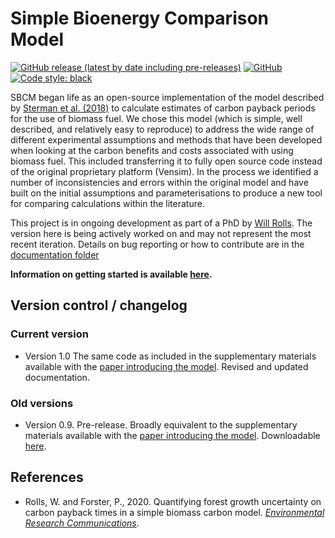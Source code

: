 
# Simple Bioenergy Comparison Model
[![GitHub release (latest by date including pre-releases)](https://img.shields.io/github/v/release/Priestley-Centre/SBCM?include_prereleases)](https://github.com/Priestley-Centre/SBCM/releases)
[![GitHub](https://img.shields.io/github/license/Priestley-Centre/SBCM)](https://github.com/Priestley-Centre/SBCM/blob/master/LICENSE)
[![Code style: black](https://img.shields.io/badge/code%20style-black-000000.svg)](https://github.com/psf/black)

SBCM began life as an open-source implementation of the model described by [Sterman et al. (2018)](https://iopscience.iop.org/article/10.1088/1748-9326/aaa512) to calculate estimates of carbon payback periods for the use of biomass fuel. We chose this model (which is simple, well described, and relatively easy to reproduce) to address the wide range of different experimental assumptions and methods that have been developed when looking at the carbon benefits and costs associated with using biomass fuel. This included transferring it to fully open source code instead of the original proprietary platform (Vensim). In the process we identified a number of inconsistencies and errors within the original model and have built on the initial assumptions and parameterisations to produce a new tool for comparing calculations within the literature. 

This project is in ongoing development as part of a PhD by [Will Rolls](https://www.researchgate.net/profile/Will_Rolls2). The version here is being actively worked on and may not represent the most recent iteration. Details on bug reporting or how to contribute are in the [documentation folder](https://github.com/Priestley-Centre/SBCM/blob/master/Documentation) 

**Information on getting started is available [here](https://github.com/Priestley-Centre/SBCM/blob/master/Documentation/Quickstart.md).**

## Version control / changelog

### Current version

- Version 1.0 The same code as included in the supplementary materials available with the [paper introducing the model](https://iopscience.iop.org/article/10.1088/2515-7620/ab7ff3). Revised and updated documentation.

### Old versions

- Version 0.9. Pre-release. Broadly equivalent to the supplementary materials available with the [paper introducing the model](https://iopscience.iop.org/article/10.1088/2515-7620/ab7ff3). Downloadable [here](https://github.com/Priestley-Centre/SBCM/releases).

## References

- Rolls, W. and Forster, P., 2020. Quantifying forest growth uncertainty on carbon payback times in a simple biomass carbon model. [*Environmental Research Communications*](https://iopscience.iop.org/article/10.1088/2515-7620/ab7ff3).
